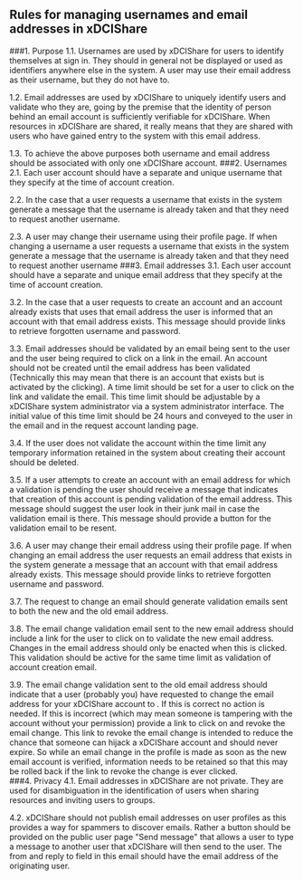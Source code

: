 ## Rules for managing usernames and email addresses in xDCIShare 

###1.	Purpose
1.1.	Usernames are used by xDCIShare for users to identify themselves at sign in.  They should in general not be displayed or used as identifiers anywhere else in the system.  A user may use their email address as their username, but they do not have to.

1.2.	Email addresses are used by xDCIShare to uniquely identify users and validate who they are, going by the premise that the identity of person behind an email account is sufficiently verifiable for xDCIShare.  When resources in xDCIShare are shared, it really means that they are shared with users who have gained entry to the system with this email address.  

1.3.	To achieve the above purposes both username and email address should be associated with only one xDCIShare account.
###2.	Usernames
2.1.	Each user account should have a separate and unique username that they specify at the time of account creation.  

2.2.	In the case that a user requests a username that exists in the system generate a message that the username is already taken and that they need to request another username.  

2.3.	A user may change their username using their profile page.  If when changing a username a user requests a username that exists in the system generate a message that the username is already taken and that they need to request another username 
###3.	Email addresses
3.1.	Each user account should have a separate and unique email address that they specify at the time of account creation.

3.2.	In the case that a user requests to create an account and an account already exists that uses that email address the user is informed that an account with that email address exists.  This message should provide links to retrieve forgotten username and password.

3.3.	Email addresses should be validated by an email being sent to the user and the user being required to click on a link in the email.  An account should not be created until the email address has been validated (Technically this may mean that there is an account that exists but is activated by the clicking).  A time limit should be set for a user to click on the link and validate the email.  This time limit should be adjustable by a xDCIShare system administrator via a system administrator interface.  The initial value of this time limit should be 24 hours and conveyed to the user in the email and in the request account landing page.

3.4.	If the user does not validate the account within the time limit any temporary information retained in the system about creating their account should be deleted.

3.5.	If a user attempts to create an account with an email address for which a validation is pending the user should receive a message that indicates that creation of this account is pending validation of the email address.  This message should suggest the user look in their junk mail in case the validation email is there.  This message should provide a button for the validation email to be resent.  

3.6.	A user may change their email address using their profile page.  If when changing an email address the user requests an email address that exists in the system generate a message that an account with that email address already exists.  This message should provide links to retrieve forgotten username and password.

3.7.	The request to change an email should generate validation emails sent to both the new and the old email address.

3.8.	The email change validation email sent to the new email address should include a link for the user to click on to validate the new email address.  Changes in the email address should only be enacted when this is clicked.  This validation should be active for the same time limit as validation of account creation email.

3.9.	The email change validation sent to the old email address should indicate that a user (probably you) have requested to change the email address for your xDCIShare account to <give new email address>.  If this is correct no action is needed.  If this is incorrect (which may mean someone is tampering with the account without your permission) provide a link to click on and revoke the email change.  This link to revoke the email change is intended to reduce the chance that someone can hijack a xDCIShare account and should never expire.  So while an email change in the profile is made as soon as the new email account is verified, information needs to be retained so that this may be rolled back if the link to revoke the change is ever clicked.  
###4.	Privacy
4.1.	Email addresses in xDCIShare are not private.  They are used for disambiguation in the identification of users when sharing resources and inviting users to groups.  

4.2.	xDCIShare should not publish email addresses on user profiles as this provides a way for spammers to discover emails.  Rather a button should be provided on the public user page "Send message" that allows a user to type a message to another user that xDCIShare will then send to the user.  The from and reply to field in this email should have the email address of the originating user.

